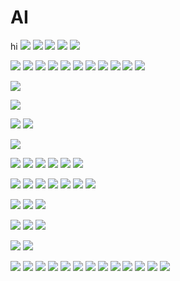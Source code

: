 # AI

hi
![](https://i.imgur.com/Z6iYuQw.png)
![](https://i.imgur.com/Vcrpjix.png)
![](https://i.imgur.com/8KrXhTJ.png)
![](https://i.imgur.com/qitlhqO.png)
![](https://i.imgur.com/BXRkeSt.png)


![](https://i.imgur.com/3qbftwR.png)
![](https://i.imgur.com/P4SaQd1.png)
![](https://i.imgur.com/2bHyT83.png)
![](https://i.imgur.com/BQf6kgS.png)
![](https://i.imgur.com/OY9frRR.png)
![](https://i.imgur.com/ctDecHF.png)
![](https://i.imgur.com/CWKdycg.png)
![](https://i.imgur.com/CWKdycg.png)
![](https://i.imgur.com/J4JW0fo.png)
![](https://i.imgur.com/WCJCiEm.png)
![](https://i.imgur.com/5bezay1.png)


![](https://i.imgur.com/yRbT0Jy.png)

![](https://i.imgur.com/YFj8KyX.png)

![](https://i.imgur.com/DPHzGlK.png)
![](https://i.imgur.com/y7pdUbK.jpg)

![](https://i.imgur.com/b0Xkpcc.png)

![](https://i.imgur.com/2vShGkO.png)
![](https://i.imgur.com/5VgEYKR.png)
![](https://i.imgur.com/hWL4MHj.png)
![](https://i.imgur.com/nD0U5Rn.png)
![](https://i.imgur.com/D318e28.png)
![](https://i.imgur.com/tMLCm9D.png)

![](https://i.imgur.com/5ULCa9f.png)
![](https://i.imgur.com/gwVmVyV.png)
![](https://i.imgur.com/mX6faiP.png)
![](https://i.imgur.com/fZsWEwN.png)
![](https://i.imgur.com/BK8j8c5.png)
![](https://i.imgur.com/mIBAdk2.png)
![](https://i.imgur.com/gmflkp0.png)

![](https://i.imgur.com/uu6oHRp.png)
![](https://i.imgur.com/EWja0vX.png)
![](https://i.imgur.com/LfHiK0W.png)

![](https://i.imgur.com/AC7Uj77.png)
![](https://i.imgur.com/2RSkkpa.jpg)
![](https://i.imgur.com/bcFGxga.jpg)

![](https://i.imgur.com/f7Qf5GO.png)
![](https://i.imgur.com/dZzy9R3.jpg)


![](https://i.imgur.com/X7MhxCX.jpg)
![](https://i.imgur.com/9IeHVo3.jpg)
![](https://i.imgur.com/rwTXfEZ.jpg)
![](https://i.imgur.com/sOE8LQk.jpg)
![](https://i.imgur.com/GPGCCGF.jpg)
![](https://i.imgur.com/ULzGAYr.jpg)
![](https://i.imgur.com/gO4hrUx.jpg)
![](https://i.imgur.com/zrMGJzY.jpg)
![](https://i.imgur.com/MGGksCL.jpg)
![](https://i.imgur.com/Uqc0owk.jpg)
![](https://i.imgur.com/VguslUk.jpg)
![](https://i.imgur.com/M8ahI65.jpg)
![](https://i.imgur.com/AeCaI3y.jpg)